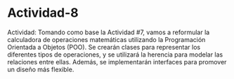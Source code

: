 # Actividad-8
Actividad: Tomando como base la Actividad #7, vamos a reformular la calculadora de operaciones matemáticas utilizando la Programación Orientada a Objetos (POO). Se crearán clases para representar los diferentes tipos de operaciones, y se utilizará la herencia para modelar las relaciones entre ellas. Además, se implementarán interfaces para promover un diseño más flexible.
